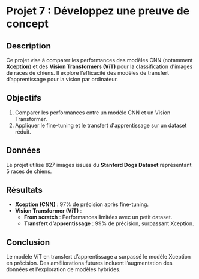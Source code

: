 # Projet 7 : Développez une preuve de concept

## Description

Ce projet vise à comparer les performances des modèles CNN (notamment **Xception**) et des **Vision Transformers (ViT)** pour la classification d'images de races de chiens. Il explore l’efficacité des modèles de transfert d’apprentissage pour la vision par ordinateur.

## Objectifs

1. Comparer les performances entre un modèle CNN et un Vision Transformer.
2. Appliquer le fine-tuning et le transfert d'apprentissage sur un dataset réduit.

## Données

Le projet utilise 827 images issues du **Stanford Dogs Dataset** représentant 5 races de chiens.

## Résultats

- **Xception (CNN)** : 97% de précision après fine-tuning.
- **Vision Transformer (ViT)** :
  - **From scratch** : Performances limitées avec un petit dataset.
  - **Transfert d’apprentissage** : 99% de précision, surpassant Xception.

## Conclusion

Le modèle ViT en transfert d’apprentissage a surpassé le modèle Xception en précision. Des améliorations futures incluent l’augmentation des données et l'exploration de modèles hybrides.
